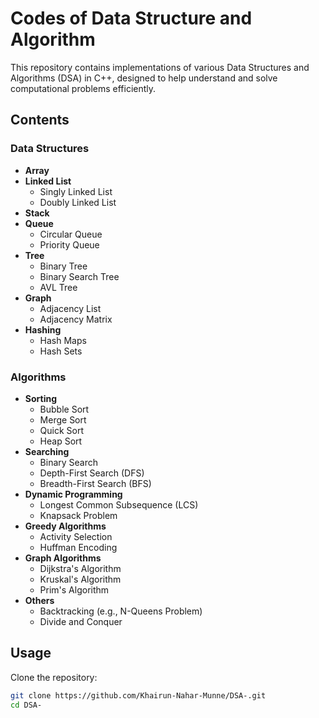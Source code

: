 # Codes of Data Structure and Algorithm

This repository contains implementations of various Data Structures and Algorithms (DSA) in C++, designed to help understand and solve computational problems efficiently.

## Contents

### Data Structures
- **Array**
- **Linked List**
  - Singly Linked List
  - Doubly Linked List
- **Stack**
- **Queue**
  - Circular Queue
  - Priority Queue
- **Tree**
  - Binary Tree
  - Binary Search Tree
  - AVL Tree
- **Graph**
  - Adjacency List
  - Adjacency Matrix
- **Hashing**
  - Hash Maps
  - Hash Sets

### Algorithms
- **Sorting**
  - Bubble Sort
  - Merge Sort
  - Quick Sort
  - Heap Sort
- **Searching**
  - Binary Search
  - Depth-First Search (DFS)
  - Breadth-First Search (BFS)
- **Dynamic Programming**
  - Longest Common Subsequence (LCS)
  - Knapsack Problem
- **Greedy Algorithms**
  - Activity Selection
  - Huffman Encoding
- **Graph Algorithms**
  - Dijkstra's Algorithm
  - Kruskal's Algorithm
  - Prim's Algorithm
- **Others**
  - Backtracking (e.g., N-Queens Problem)
  - Divide and Conquer

## Usage

Clone the repository:
```bash
git clone https://github.com/Khairun-Nahar-Munne/DSA-.git
cd DSA-
